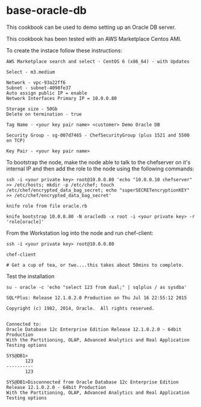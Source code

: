 # base-oracle-db

This cookbook can be used to demo setting up an Oracle DB server.

This cookbook has been tested with an AWS Marketplace Centos AMI.

To create the instace follow these instructions:

	AWS Marketplace search and select - CentOS 6 (x86_64) - with Updates

	Select - m3.medium

	Network - vpc-93a22ff6
	Subnet - subnet-4098fe37
	Auto assign public IP = enable
	Network Interfaces Primary IP = 10.0.0.80

	Storage size - 50Gb
	Delete on termination - true

	Tag Name - <your key pair name> <customer> Demo Oracle DB

	Security Group - sg-007d7465 - ChefSecurityGroup (plus 1521 and 5500 on TCP)

	Key Pair - <your key pair name>

To bootstrap the node, make the node able to talk to the chefserver on it's internal IP and then add the role to the node using the following commands:

	ssh -i <your private key> root@10.0.0.80 'echo "10.0.0.10 chefserver" >> /etc/hosts; mkdir -p /etc/chef; touch /etc/chef/encrypted_data_bag_secret; echo "superSECRETencryptionKEY" >> /etc/chef/encrypted_data_bag_secret'

	knife role from file oracle.rb

	knife bootstrap 10.0.0.80 -N oracledb -x root -i <your private key> -r 'role[oracle]'
	
From the Workstation log into the node and run chef-client:

	ssh -i <your private key> root@10.0.0.80

	chef-client

	# Get a cup of tea, or two....this takes about 50mins to complete. 

Test the installation
	
	su - oracle -c 'echo "select 123 from dual;" | sqlplus / as sysdba'

	SQL*Plus: Release 12.1.0.2.0 Production on Thu Jul 16 22:55:12 2015

	Copyright (c) 1982, 2014, Oracle.  All rights reserved.


	Connected to:
	Oracle Database 12c Enterprise Edition Release 12.1.0.2.0 - 64bit Production
	With the Partitioning, OLAP, Advanced Analytics and Real Application Testing options

	SYS@DB1>
	       123
	----------
	       123

	SYS@DB1>Disconnected from Oracle Database 12c Enterprise Edition Release 12.1.0.2.0 - 64bit Production
	With the Partitioning, OLAP, Advanced Analytics and Real Application Testing options
